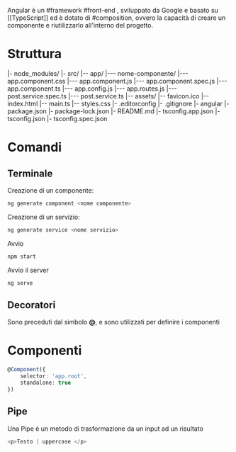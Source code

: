 Angular è un #framework #front-end , sviluppato da Google e basato su [[TypeScript]] ed è dotato di #composition, ovvero la capacità di creare un componente e riutilizzarlo all'interno del progetto.
# Struttura
|- node_modules/
|- src/
|-- app/
|--- nome-componente/
|--- app.component.css
|--- app.component.js
|--- app.component.spec.js
|--- app.component.ts
|--- app.config.js
|--- app.routes.js
|--- post.service.spec.ts
|--- post.service.ts
|-- assets/
|-- favicon.ico
|-- index.html
|-- main.ts
|-- styles.css
|- .editorconfig
|- .gitignore
|- angular
|- package.json
|- package-lock.json
|- README.md
|- tsconfig.app.json
|- tsconfig.json
|- tsconfig.spec.json

# Comandi
## Terminale
Creazione di un componente:
```sh
ng generate component <nome componente>
```
Creazione di un servizio:
```Bash
ng generate service <nome servizio>
```
Avvio 
```Bash
npm start
```
Avvio il server
```bash
ng serve
```

## Decoratori
Sono preceduti dal simbolo **@**, e sono utilizzati per definire i componenti
# Componenti
```TypeScript
@Component({
	selector: 'app.root',
	standalone: true
})
```

## Pipe
Una Pipe è un metodo di trasformazione da un input ad un risultato
```Typescript
<p>Testo | uppercase </p>
```
